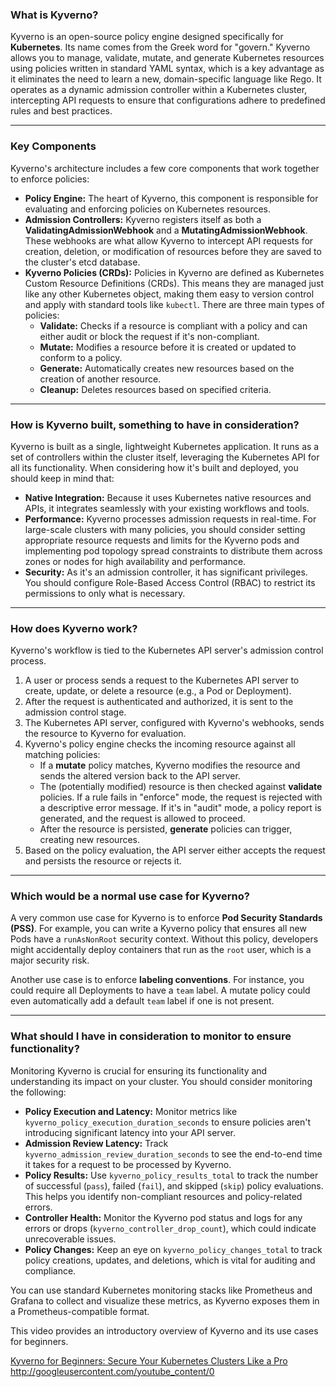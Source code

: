 ### What is Kyverno?

Kyverno is an open-source policy engine designed specifically for **Kubernetes**. Its name comes from the Greek word for "govern." Kyverno allows you to manage, validate, mutate, and generate Kubernetes resources using policies written in standard YAML syntax, which is a key advantage as it eliminates the need to learn a new, domain-specific language like Rego. It operates as a dynamic admission controller within a Kubernetes cluster, intercepting API requests to ensure that configurations adhere to predefined rules and best practices.

***

### Key Components

Kyverno's architecture includes a few core components that work together to enforce policies:

* **Policy Engine:** The heart of Kyverno, this component is responsible for evaluating and enforcing policies on Kubernetes resources.
* **Admission Controllers:** Kyverno registers itself as both a **ValidatingAdmissionWebhook** and a **MutatingAdmissionWebhook**. These webhooks are what allow Kyverno to intercept API requests for creation, deletion, or modification of resources before they are saved to the cluster's etcd database.
* **Kyverno Policies (CRDs):** Policies in Kyverno are defined as Kubernetes Custom Resource Definitions (CRDs). This means they are managed just like any other Kubernetes object, making them easy to version control and apply with standard tools like `kubectl`. There are three main types of policies:
    * **Validate:** Checks if a resource is compliant with a policy and can either audit or block the request if it's non-compliant.
    * **Mutate:** Modifies a resource before it is created or updated to conform to a policy.
    * **Generate:** Automatically creates new resources based on the creation of another resource.
    * **Cleanup:** Deletes resources based on specified criteria.

***

### How is Kyverno built, something to have in consideration?

Kyverno is built as a single, lightweight Kubernetes application. It runs as a set of controllers within the cluster itself, leveraging the Kubernetes API for all its functionality. When considering how it's built and deployed, you should keep in mind that:

* **Native Integration:** Because it uses Kubernetes native resources and APIs, it integrates seamlessly with your existing workflows and tools.
* **Performance:** Kyverno processes admission requests in real-time. For large-scale clusters with many policies, you should consider setting appropriate resource requests and limits for the Kyverno pods and implementing pod topology spread constraints to distribute them across zones or nodes for high availability and performance.
* **Security:** As it's an admission controller, it has significant privileges. You should configure Role-Based Access Control (RBAC) to restrict its permissions to only what is necessary.

***

### How does Kyverno work?

Kyverno's workflow is tied to the Kubernetes API server's admission control process.

1.  A user or process sends a request to the Kubernetes API server to create, update, or delete a resource (e.g., a Pod or Deployment).
2.  After the request is authenticated and authorized, it is sent to the admission control stage.
3.  The Kubernetes API server, configured with Kyverno's webhooks, sends the resource to Kyverno for evaluation.
4.  Kyverno's policy engine checks the incoming resource against all matching policies:
    * If a **mutate** policy matches, Kyverno modifies the resource and sends the altered version back to the API server.
    * The (potentially modified) resource is then checked against **validate** policies. If a rule fails in "enforce" mode, the request is rejected with a descriptive error message. If it's in "audit" mode, a policy report is generated, and the request is allowed to proceed.
    * After the resource is persisted, **generate** policies can trigger, creating new resources.
5.  Based on the policy evaluation, the API server either accepts the request and persists the resource or rejects it.



***

### Which would be a normal use case for Kyverno?

A very common use case for Kyverno is to enforce **Pod Security Standards (PSS)**. For example, you can write a Kyverno policy that ensures all new Pods have a `runAsNonRoot` security context. Without this policy, developers might accidentally deploy containers that run as the `root` user, which is a major security risk.

Another use case is to enforce **labeling conventions**. For instance, you could require all Deployments to have a `team` label. A mutate policy could even automatically add a default `team` label if one is not present.

***

### What should I have in consideration to monitor to ensure functionality?

Monitoring Kyverno is crucial for ensuring its functionality and understanding its impact on your cluster. You should consider monitoring the following:

* **Policy Execution and Latency:** Monitor metrics like `kyverno_policy_execution_duration_seconds` to ensure policies aren't introducing significant latency into your API server.
* **Admission Review Latency:** Track `kyverno_admission_review_duration_seconds` to see the end-to-end time it takes for a request to be processed by Kyverno.
* **Policy Results:** Use `kyverno_policy_results_total` to track the number of successful (`pass`), failed (`fail`), and skipped (`skip`) policy evaluations. This helps you identify non-compliant resources and policy-related errors.
* **Controller Health:** Monitor the Kyverno pod status and logs for any errors or drops (`kyverno_controller_drop_count`), which could indicate unrecoverable issues.
* **Policy Changes:** Keep an eye on `kyverno_policy_changes_total` to track policy creations, updates, and deletions, which is vital for auditing and compliance.

You can use standard Kubernetes monitoring stacks like Prometheus and Grafana to collect and visualize these metrics, as Kyverno exposes them in a Prometheus-compatible format.

This video provides an introductory overview of Kyverno and its use cases for beginners.

[Kyverno for Beginners: Secure Your Kubernetes Clusters Like a Pro](https://www.youtube.com/watch?v=MxGAuVsJBXE)
http://googleusercontent.com/youtube_content/0